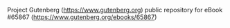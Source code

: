 Project Gutenberg (https://www.gutenberg.org) public repository for
eBook #65867 (https://www.gutenberg.org/ebooks/65867)
